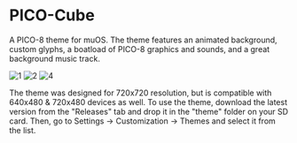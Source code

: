 # PICO-Cube
A PICO-8 theme for muOS.
The theme features an animated background, custom glyphs, a boatload of PICO-8 graphics and sounds, and a great background music track.


![1](https://github.com/user-attachments/assets/ced21905-66dd-417d-842f-856e71ff96cf)
![2](https://github.com/user-attachments/assets/5049d631-7b35-4b53-a7ab-873e1d8c3e43)
![4](https://github.com/user-attachments/assets/5b87502d-3bb3-4a5b-acae-9c50dcd9c61d)


The theme was designed for 720x720 resolution, but is compatible with 640x480 & 720x480 devices as well.
To use the theme, download the latest version from the "Releases" tab and drop it in the "theme" folder on your SD card. Then, go to Settings -> Customization -> Themes and select it from the list.
